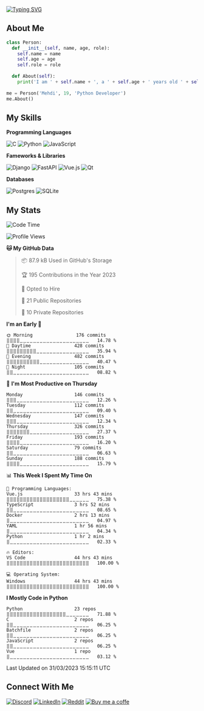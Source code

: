 [![Typing SVG](https://readme-typing-svg.herokuapp.com?size=50&center=true&vCenter=true&width=1182&height=100&lines=%3C%F0%9F%91%8B+Hello%2C+World!+%2F%3E;%3C%F0%9F%91%8B+Bonjour%2C+World+%2F%3E;%3C%F0%9F%91%8B+Ciao%2C+World+%2F%3E;%3C%F0%9F%91%8B+Hola%2C+World+%2F%3E;%3C%F0%9F%91%8B+Namaste%2C+World+%2F%3E;%3C%F0%9F%91%8B+N%C4%AD+H%C4%83o%2C+World+%2F%3E)](https://git.io/typing-svg)

## About Me

```python
class Person:
  def __init__(self, name, age, role):
    self.name = name
    self.age = age
    self.role = role
   
  def About(self):
    print('I am ' + self.name + ', a ' + self.age + ' years old ' + self.role)
    
me = Person('Mehdi', 19, 'Python Developer')
me.About()
```

## My Skills

**Programming Languages**

![C](https://img.shields.io/badge/c-%2300599C.svg?style=flat&logo=c&logoColor=white)
![Python](https://img.shields.io/badge/python-3670A0?style=flat&logo=python&logoColor=white)
![JavaScript](https://img.shields.io/badge/javascript-%23323330.svg?style=flat&logo=javascript&logoColor=white)

**Fameworks & Libraries**

![Django](https://img.shields.io/badge/django-%23092E20.svg?style=flat&logo=django&logoColor=white)
![FastAPI](https://img.shields.io/badge/fastapi-35495E?style=flat&logo=fastapi&logoColor=white)
![Vue.js](https://img.shields.io/badge/Vue.js-35495E?style=flat&logo=vuedotjs&logoColor=white)
![Qt](https://img.shields.io/badge/Qt-%23217346.svg?style=flat&logo=Qt&logoColor=white)

**Databases**

![Postgres](https://img.shields.io/badge/postgres-%23316192.svg?style=flat&logo=postgresql&logoColor=white)
![SQLite](https://img.shields.io/badge/sqlite-%2307405e.svg?style=flat&logo=sqlite&logoColor=white) 

## My Stats

<!--START_SECTION:waka-->
![Code Time](http://img.shields.io/badge/Code%20Time-674%20hrs%2054%20mins-blue)

![Profile Views](http://img.shields.io/badge/Profile%20Views-2-blue)

**🐱 My GitHub Data** 

> 📦 87.9 kB Used in GitHub's Storage 
 > 
> 🏆 195 Contributions in the Year 2023
 > 
> 💼 Opted to Hire
 > 
> 📜 21 Public Repositories 
 > 
> 🔑 10 Private Repositories 
 > 
**I'm an Early 🐤** 

```text
🌞 Morning                176 commits         ⣿⣿⣿⣿⣀⣀⣀⣀⣀⣀⣀⣀⣀⣀⣀⣀⣀⣀⣀⣀⣀⣀⣀⣀⣀   14.78 % 
🌆 Daytime                428 commits         ⣿⣿⣿⣿⣿⣿⣿⣿⣿⣀⣀⣀⣀⣀⣀⣀⣀⣀⣀⣀⣀⣀⣀⣀⣀   35.94 % 
🌃 Evening                482 commits         ⣿⣿⣿⣿⣿⣿⣿⣿⣿⣿⣀⣀⣀⣀⣀⣀⣀⣀⣀⣀⣀⣀⣀⣀⣀   40.47 % 
🌙 Night                  105 commits         ⣿⣿⣀⣀⣀⣀⣀⣀⣀⣀⣀⣀⣀⣀⣀⣀⣀⣀⣀⣀⣀⣀⣀⣀⣀   08.82 % 
```
📅 **I'm Most Productive on Thursday** 

```text
Monday                   146 commits         ⣿⣿⣿⣀⣀⣀⣀⣀⣀⣀⣀⣀⣀⣀⣀⣀⣀⣀⣀⣀⣀⣀⣀⣀⣀   12.26 % 
Tuesday                  112 commits         ⣿⣿⣀⣀⣀⣀⣀⣀⣀⣀⣀⣀⣀⣀⣀⣀⣀⣀⣀⣀⣀⣀⣀⣀⣀   09.40 % 
Wednesday                147 commits         ⣿⣿⣿⣀⣀⣀⣀⣀⣀⣀⣀⣀⣀⣀⣀⣀⣀⣀⣀⣀⣀⣀⣀⣀⣀   12.34 % 
Thursday                 326 commits         ⣿⣿⣿⣿⣿⣿⣿⣀⣀⣀⣀⣀⣀⣀⣀⣀⣀⣀⣀⣀⣀⣀⣀⣀⣀   27.37 % 
Friday                   193 commits         ⣿⣿⣿⣿⣀⣀⣀⣀⣀⣀⣀⣀⣀⣀⣀⣀⣀⣀⣀⣀⣀⣀⣀⣀⣀   16.20 % 
Saturday                 79 commits          ⣿⣿⣀⣀⣀⣀⣀⣀⣀⣀⣀⣀⣀⣀⣀⣀⣀⣀⣀⣀⣀⣀⣀⣀⣀   06.63 % 
Sunday                   188 commits         ⣿⣿⣿⣿⣀⣀⣀⣀⣀⣀⣀⣀⣀⣀⣀⣀⣀⣀⣀⣀⣀⣀⣀⣀⣀   15.79 % 
```


📊 **This Week I Spent My Time On** 

```text
💬 Programming Languages: 
Vue.js                   33 hrs 43 mins      ⣿⣿⣿⣿⣿⣿⣿⣿⣿⣿⣿⣿⣿⣿⣿⣿⣿⣿⣿⣀⣀⣀⣀⣀⣀   75.38 % 
TypeScript               3 hrs 52 mins       ⣿⣿⣀⣀⣀⣀⣀⣀⣀⣀⣀⣀⣀⣀⣀⣀⣀⣀⣀⣀⣀⣀⣀⣀⣀   08.65 % 
Docker                   2 hrs 13 mins       ⣿⣀⣀⣀⣀⣀⣀⣀⣀⣀⣀⣀⣀⣀⣀⣀⣀⣀⣀⣀⣀⣀⣀⣀⣀   04.97 % 
YAML                     1 hr 56 mins        ⣿⣀⣀⣀⣀⣀⣀⣀⣀⣀⣀⣀⣀⣀⣀⣀⣀⣀⣀⣀⣀⣀⣀⣀⣀   04.34 % 
Python                   1 hr 2 mins         ⣿⣀⣀⣀⣀⣀⣀⣀⣀⣀⣀⣀⣀⣀⣀⣀⣀⣀⣀⣀⣀⣀⣀⣀⣀   02.33 % 

🔥 Editors: 
VS Code                  44 hrs 43 mins      ⣿⣿⣿⣿⣿⣿⣿⣿⣿⣿⣿⣿⣿⣿⣿⣿⣿⣿⣿⣿⣿⣿⣿⣿⣿   100.00 % 

💻 Operating System: 
Windows                  44 hrs 43 mins      ⣿⣿⣿⣿⣿⣿⣿⣿⣿⣿⣿⣿⣿⣿⣿⣿⣿⣿⣿⣿⣿⣿⣿⣿⣿   100.00 % 
```

**I Mostly Code in Python** 

```text
Python                   23 repos            ⣿⣿⣿⣿⣿⣿⣿⣿⣿⣿⣿⣿⣿⣿⣿⣿⣿⣿⣀⣀⣀⣀⣀⣀⣀   71.88 % 
C                        2 repos             ⣿⣿⣀⣀⣀⣀⣀⣀⣀⣀⣀⣀⣀⣀⣀⣀⣀⣀⣀⣀⣀⣀⣀⣀⣀   06.25 % 
Batchfile                2 repos             ⣿⣿⣀⣀⣀⣀⣀⣀⣀⣀⣀⣀⣀⣀⣀⣀⣀⣀⣀⣀⣀⣀⣀⣀⣀   06.25 % 
JavaScript               2 repos             ⣿⣿⣀⣀⣀⣀⣀⣀⣀⣀⣀⣀⣀⣀⣀⣀⣀⣀⣀⣀⣀⣀⣀⣀⣀   06.25 % 
Vue                      1 repo              ⣿⣀⣀⣀⣀⣀⣀⣀⣀⣀⣀⣀⣀⣀⣀⣀⣀⣀⣀⣀⣀⣀⣀⣀⣀   03.12 % 
```




 Last Updated on 31/03/2023 15:15:11 UTC
<!--END_SECTION:waka-->

## Connect With Me

[![Discord](https://img.shields.io/badge/Discord-%237289DA.svg?logo=discord&logoColor=white)](https://discord.gg/mJwY79KWM9)
[![LinkedIn](https://img.shields.io/badge/LinkedIn-%230077B5.svg?logo=linkedin&logoColor=white)](https://linkedin.com/in/MehdiRtal)
[![Reddit](https://img.shields.io/badge/Reddit-%23FF4500.svg?logo=Reddit&logoColor=white)](https://reddit.com/user/Sackuro)
[![Buy me a coffe](https://img.shields.io/badge/-buy_me_a%C2%A0coffee-gray?logo=buy-me-a-coffee)](https://www.buymeacoffee.com/mehdirtal)
